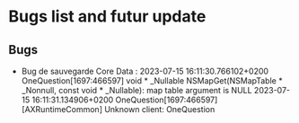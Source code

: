 #  Bugs list and futur update

## Bugs 
- Bug de sauvegarde Core Data :
2023-07-15 16:11:30.766102+0200 OneQuestion[1697:466597] void * _Nullable NSMapGet(NSMapTable * _Nonnull, const void * _Nullable): map table argument is NULL
2023-07-15 16:11:31.134906+0200 OneQuestion[1697:466597] [AXRuntimeCommon] Unknown client: OneQuestion
